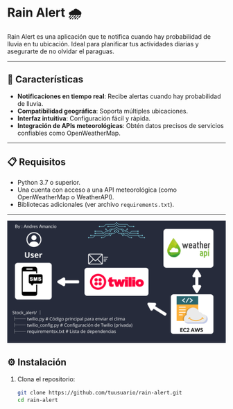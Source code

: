 # Rain Alert 🌧️

Rain Alert es una aplicación que te notifica cuando hay probabilidad de lluvia en tu ubicación. Ideal para planificar tus actividades diarias y asegurarte de no olvidar el paraguas.

---

## 🚀 Características

- **Notificaciones en tiempo real**: Recibe alertas cuando hay probabilidad de lluvia.
- **Compatibilidad geográfica**: Soporta múltiples ubicaciones.
- **Interfaz intuitiva**: Configuración fácil y rápida.
- **Integración de APIs meteorológicas**: Obtén datos precisos de servicios confiables como OpenWeatherMap.

---

## 📋 Requisitos

- Python 3.7 o superior.
- Una cuenta con acceso a una API meteorológica (como OpenWeatherMap o WeatherAPI).
- Bibliotecas adicionales (ver archivo `requirements.txt`).

---
![my-img](https://github.com/andresAc99/Rain_alert/blob/7cac68a88af619ac7f2cd4a6c84b58f49a371af3/Estructura%20y%20proceso%20weather.png)

## ⚙️ Instalación

1. Clona el repositorio:  
   ```bash
   git clone https://github.com/tuusuario/rain-alert.git
   cd rain-alert
